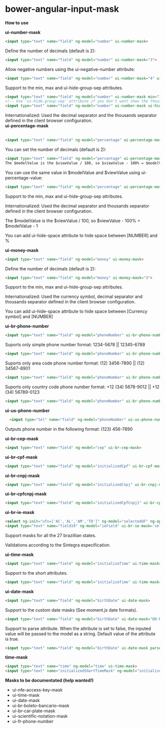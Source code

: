 # bower-angular-input-mask

**How to use**<br>

**ui-number-mask**

```html
<input type="text" name="field" ng-model="number" ui-number-mask>
```

Define the number of decimals (default is 2):

```html
<input type="text" name="field" ng-model="number" ui-number-mask="3">
```

Allow negative numbers using the ui-negative-number attribute:
```html
<input type="text" name="field" ng-model="number" ui-number-mask="4" ui-negative-number>
```

Support to the min, max and ui-hide-group-sep attributes.
```html
<input type="text" name="field" ng-model="number" ui-number-mask min="10.1" max="100.9">
<!-- Use 'ui-hide-group-sep' attribute if you don't want show the thousands separators-->
<input type="text" name="field" ng-model="number" ui-number-mask ui-hide-group-sep>
```

Internationalized: Used the decimal separator and the thousands separator defined in the client browser configuration.
<br> **ui-percentage-mask**<br><br>


```html
<input type="text" name="field" ng-model="percentage" ui-percentage-mask>
```

You can set the number of decimals (default is 2):
```html
<input type="text" name="field" ng-model="percentage" ui-percentage-mask="4">
The $modelValue is the $viewValue / 100, so $viewValue - 100% = $modelValue - 1
```

You can use the same value in $modelValue and $viewValue using ui-percentage-value:

```html
<input type="text" name="field" ng-model="percentage" ui-percentage-mask ui-percentage-value>
```

Support to the min, max and ui-hide-group-sep attributes.

Internationalized: Used the decimal separator and thousands separator defined in the client browser configuration.

The $modelValue is the $viewValue / 100, so $viewValue - 100% = $modelValue - 1

You can add ui-hide-space attribute to hide space between [NUMBER] and %

**ui-money-mask**<br>


```html
<input type="text" name="field" ng-model="money" ui-money-mask>
```

Define the number of decimals (default is 2):
```html
<input type="text" name="field" ng-model="money" ui-money-mask="3">
```

Support to the min, max and ui-hide-group-sep attributes.

Internationalized: Used the currency symbol, decimal separator and thousands separator defined in the client browser configuration.

You can add ui-hide-space attribute to hide space between [Currency symbol] and [NUMBER]

**ui-br-phone-number**<br>

```html
<input type="text" name="field" ng-model="phoneNumber" ui-br-phone-number-mask>
```

Suports only simple phone number format: 1234-5678 || 12345-6789
```html
<input type="text" name="field" ng-model="phoneNumber" ui-br-phone-number-mask="simple">
```

Suports only area code phone number format: (12) 3456-7890 || (12) 34567-8901
```html
<input type="text" name="field" ng-model="phoneNumber" ui-br-phone-number-mask="areaCode">
```

Suports only country code phone number format: +12 (34) 5678-9012 || +12 (34) 56789-0123
```html
<input type="text" name="field" ng-model="phoneNumber" ui-br-phone-number-mask="countryCode">
```

**ui-us-phone-number**<br>


```html
  <input type="tel" name="field" ng-model="phoneNumber" ui-us-phone-number-mask>
```

Outputs phone number in the following format: (123) 456-7890

**ui-br-cep-mask**<br>

```html
<input type="text" name="field" ng-model="cep" ui-br-cep-mask>
```

**ui-br-cpf-mask**<br>


```html
<input type="text" name="field" ng-model="initializedCpf" ui-br-cpf-mask>
```

**ui-br-cnpj-mask** <br>

```html
<input type="text" name="field" ng-model="initializedCnpj" ui-br-cnpj-mask>
```

**ui-br-cpfcnpj-mask**<br>

```html
<input type="text" name="field" ng-model="initializedCpfCnpj1" ui-br-cpfcnpj-mask>
```

**ui-br-ie-mask** <br>
```html
<select ng-init="ufs=['AC','AL','AM','TO']" ng-model="selectedUF" ng-options="uf for uf in ufs"></select>
<input type="text" name="field19" ng-model="ieField" ui-br-ie-mask='selectedUF'>
```

Support masks for all the 27 brazillian states.

Validations according to the Sintegra especification.

**ui-time-mask** <br>


```html
<input type="text" name="field" ng-model="initializeTime" ui-time-mask>
```

Support to the short attributes.
```html
<input type="text" name="field" ng-model="initializeTime" ui-time-mask="short">
```

**ui-date-mask** <br>


```html
<input type="text" name="field" ng-model="birthDate" ui-date-mask>
```

Support to the custom date masks (See moment.js date formats).

```html
<input type="text" name="field" ng-model="birthDate" ui-date-mask="DD-MM-YYYY">
```

Support to parse attribute. When the attribute is set to false, the inputed value will be passed to the model as a string. Default value of the attribute is true.

```html
<input type="text" name="field" ng-model="birthDate" ui-date-mask parse="false">
```

**time-mask** <br>


```html
<input type="text" name="time" ng-model="time" ui-time-mask>
<input type="text" name="initializedShortTimeMask" ng-model="initializedShortTimeMask" ui-time-mask="short">
```

**Masks to be documentated (help wanted!)**
* ui-nfe-access-key-mask
* ui-time-mask
* ui-date-mask
* ui-br-boleto-bancario-mask
* ui-br-car-plate-mask
* ui-scientific-notation-mask
* ui-fr-phone-number
